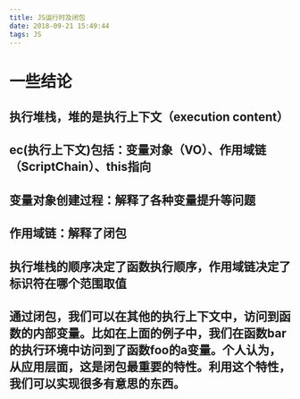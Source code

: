 ```yaml
---
title: JS运行时及闭包 
date: 2018-09-21 15:49:44
tags: JS
---
```

# 一些结论 
## 执行堆栈，堆的是执行上下文（execution content）
## ec(执行上下文)包括：变量对象（VO）、作用域链（ScriptChain）、this指向
## 变量对象创建过程：解释了各种变量提升等问题
## 作用域链：解释了闭包
## 执行堆栈的顺序决定了函数执行顺序，作用域链决定了标识符在哪个范围取值
## 通过闭包，我们可以在其他的执行上下文中，访问到函数的内部变量。比如在上面的例子中，我们在函数bar的执行环境中访问到了函数foo的a变量。个人认为，从应用层面，这是闭包最重要的特性。利用这个特性，我们可以实现很多有意思的东西。